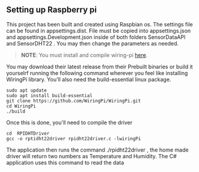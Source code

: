 ## Setting up Raspberry pi
This project has been built and created using Raspbian os. 
The settings file can be found in appsettings.dist. File must be copied into appsettings.json and appsettings.Development.json inside of both folders SensorDataAPI and SensorDHT22 . You may then change the parameters as needed.

> **NOTE**: You must install and compile wiring-pi [here](https://github.com/WiringPi/WiringPi). 

You may download their latest release from their Prebuilt binaries or build it yourselrf running the following command wherever you feel like installing WiringPi library. You'll also need the build-essential linux package.

```
sudo apt update
sudo apt install build-essential
git clone https://github.com/WiringPi/WiringPi.git
cd WiringPi
./build
```

Once this is done, you'll need to compile the driver
```
cd  RPIDHTDriver
gcc -o rptidht22driver rpidht22driver.c -lwiringPi
```
The application then runs the command ./rpidht22driver <GPIO pin_number>, the home made driver will return two numbers as Temperature and Humidity. The C# application uses this command to read the data
